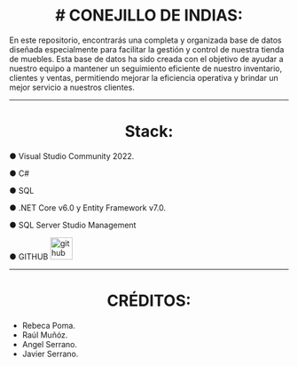 <h1 align= center> # CONEJILLO DE INDIAS: </h1>

En este repositorio, encontrarás una completa y organizada base de datos diseñada especialmente para facilitar la gestión y control de nuestra tienda de muebles. Esta base de datos ha sido creada con el objetivo de ayudar a nuestro equipo a mantener un seguimiento eficiente de nuestro inventario, clientes y ventas, permitiendo mejorar la eficiencia operativa y brindar un mejor servicio a nuestros clientes.


---


<h1 align= center> Stack: </h1>

● Visual Studio Community 2022. 

● C#

● SQL

● .NET Core v6.0 y Entity Framework v7.0.

● SQL Server Studio Management

● GITHUB <img src="https://cdn-icons-png.flaticon.com/512/25/25231.png" alt="github" width="40" heigth="40"/> 

---

<h1 align= center> CRÉDITOS: </h1>

<ul>
<li>Rebeca Poma.</li>
<li>Raúl Muñóz.</li>   
<li>Angel Serrano.</li>
<li>Javier Serrano.</li>
</ul>
